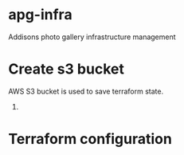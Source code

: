 # apg-infra
Addisons photo gallery infrastructure management

# Create s3 bucket
AWS S3 bucket is used to save terraform state. 

1. 

# Terraform configuration
